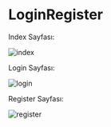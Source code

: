 # LoginRegister

Index Sayfası:

![index](https://github.com/ZehraSahaplioglu/LoginRegister/assets/99864727/8304f53d-7326-47f1-8431-319c577092a0)

Login Sayfası:

![login](https://github.com/ZehraSahaplioglu/LoginRegister/assets/99864727/43b0af7e-28a8-4109-b730-5ad336c954c8)

Register Sayfası:

![register](https://github.com/ZehraSahaplioglu/LoginRegister/assets/99864727/93b8ab0f-7ab0-44d0-a81b-68d93d40cfbd)
